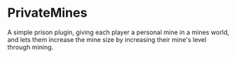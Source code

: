 # PrivateMines
A simple prison plugin, giving each player a personal mine in a mines world, and lets them increase the mine size by increasing their mine's level through mining.
